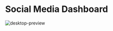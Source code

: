 # Social Media Dashboard
![desktop-preview](https://user-images.githubusercontent.com/68797642/219857743-7aab303d-7f72-4c02-859e-00cc0feb794e.png)
